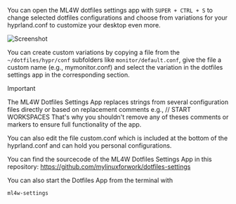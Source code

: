 You can open the ML4W dotfiles settings app with `SUPER + CTRL + S` to change selected dotfiles configurations and choose from variations for your hyprland.conf to customize your desktop even more.

![Screenshot](/dot-settings.png)

You can create custom variations by copying a file from the `~/dotfiles/hypr/conf` subfolders like `monitor/default.conf`, give the file a custom name (e.g., mymonitor.conf) and select the variation in the dotfiles settings app in the corresponding section.

> [!IMPORTANT]
> The ML4W Dotfiles Settings App replaces strings from several configuration files directly or based on replacement comments e.g., // START WORKSPACES That's why you shouldn't remove any of theses comments or markers to ensure full functionality of the app.

You can also edit the file custom.conf which is included at the bottom of the hyprland.conf and can hold you personal configurations.

You can find the sourcecode of the ML4W Dotfiles Settings App in this repository:
https://github.com/mylinuxforwork/dotfiles-settings

You can also start the Dotfiles App from the terminal with 

```sh
ml4w-settings
```
